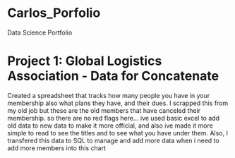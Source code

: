 # Carlos_Porfolio
Data Science Portfolio

# Project 1: Global Logistics Association - Data for Concatenate 
  Created a spreadsheet that tracks how many people you have in your membership also what plans they have, and their dues. 
  I scrapped this from my old job but these are the old members that have canceled their membership. so there are no red flags here...
  ive used basic excel to add old data to new data to make it more official, and also ive made it more simple to read to see the titles and to see what you have 
  under them. 
  Also, I transfered this data to SQL to manage and add more data when i need to add more members into this chart

